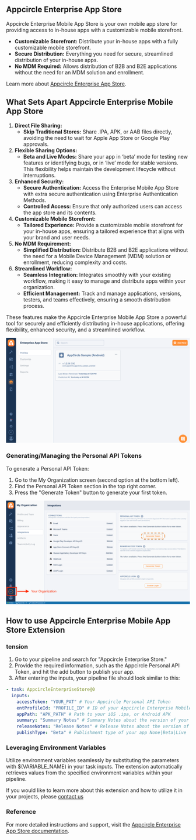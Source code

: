 ## Appcircle Enterprise App Store

Appcircle Enterprise Mobile App Store is your own mobile app store for providing access to in-house apps with a customizable mobile storefront.

- **Customizable Storefront:** Distribute your in-house apps with a fully customizable mobile storefront.
- **Secure Distribution:** Everything you need for secure, streamlined distribution of your in-house apps.
- **No MDM Required:** Allows distribution of B2B and B2E applications without the need for an MDM solution and enrollment.

Learn more about [Appcircle Enterprise App Store](https://appcircle.io/enterprise-app-store?&utm_source=azure&utm_medium=product&utm_campaign=enterprise_app_store).

## What Sets Apart Appcircle Enterprise Mobile App Store

1. **Direct File Sharing:**
   - **Skip Traditional Stores:** Share .IPA, APK, or AAB files directly, avoiding the need to wait for Apple App Store or Google Play approvals.
2. **Flexible Sharing Options:**
   - **Beta and Live Modes:** Share your app in ‘beta’ mode for testing new features or identifying bugs, or in ‘live’ mode for stable versions. This flexibility helps maintain the development lifecycle without interruptions.
3. **Enhanced Security:**
   - **Secure Authentication:** Access the Enterprise Mobile App Store with extra secure authentication using Enterprise Authentication Methods.
   - **Controlled Access:** Ensure that only authorized users can access the app store and its contents.
4. **Customizable Mobile Storefront:**
   - **Tailored Experience:** Provide a customizable mobile storefront for your in-house apps, ensuring a tailored experience that aligns with your brand and user needs.
5. **No MDM Requirement:**
   - **Simplified Distribution:** Distribute B2B and B2E applications without the need for a Mobile Device Management (MDM) solution or enrollment, reducing complexity and costs.
6. **Streamlined Workflow:**
   - **Seamless Integration:** Integrates smoothly with your existing workflow, making it easy to manage and distribute apps within your organization.
   - **Efficient Management:** Track and manage applications, versions, testers, and teams effectively, ensuring a smooth distribution process.

These features make the Appcircle Enterprise Mobile App Store a powerful tool for securely and efficiently distributing in-house applications, offering flexibility, enhanced security, and a streamlined workflow.

![Enterprise App Store Dashboard](images/ent_app_store.png)

### Generating/Managing the Personal API Tokens

To generate a Personal API Token:

1. Go to the My Organization screen (second option at the bottom left).
2. Find the Personal API Token section in the top right corner.
3. Press the "Generate Token" button to generate your first token.

![Token Generation](images/PAT.png)

## How to use Appcircle Enterprise Mobile App Store Extension

### tension

1. Go to your pipeline and search for "Appcircle Enterprise Store."
2. Provide the required information, such as the Appcircle Personal API Token, and hit the add button to publish your app.
3. After entering the inputs, your pipeline file should look similar to this:

```yaml
- task: AppcircleEnterpriseStore@0
  inputs:
    accessToken: "YOUR_PAT" # Your Appcircle Personal API Token
    entProfileId: "PROFILE_ID" # ID of your Appcircle Enterprise Mobile App Store Profile
    appPath: "APK_PATH" # Path to your iOS .ipa, or Android APK
    summary: "Summary Notes" # Summary Notes about the version of your app
    releaseNotes: "Release Notes" # Release Notes about the version of your app
    publishType: "Beta" # Publishment type of your app None|Beta|Live
```

### Leveraging Environment Variables

Utilize environment variables seamlessly by substituting the parameters with $(VARIABLE_NAME) in your task inputs. The extension automatically retrieves values from the specified environment variables within your pipeline.

If you would like to learn more about this extension and how to utilize it in your projects, please [contact us](https://appcircle.io/contact?&utm_source=azure&utm_medium=product&utm_campaign=enterprise_app_store)

### Reference

For more detailed instructions and support, visit the [Appcircle Enterprise App Store documentation](https://appcircle.io/enterprise-app-store?&utm_source=azure&utm_medium=product&utm_campaign=enterprise_app_store).
